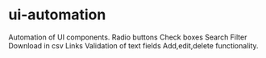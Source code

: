 # ui-automation
Automation of UI components.
 Radio buttons
 Check boxes
 Search
 Filter
 Download in csv
 Links
 Validation of text fields
 Add,edit,delete functionality. 
